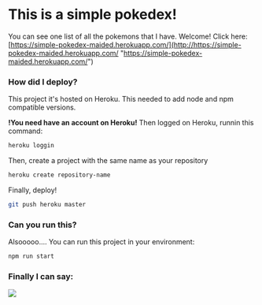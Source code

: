 # This is a simple pokedex!

You can see one list of all the pokemons that I have. Welcome!
Click here: [https://simple-pokedex-maided.herokuapp.com/](http://https://simple-pokedex-maided.herokuapp.com/ "https://simple-pokedex-maided.herokuapp.com/")


### How did I deploy?
This project it's hosted on Heroku.
This needed to add node and npm compatible versions.

**!You need have an account on Heroku!**
Then logged on Heroku, runnin this command:


```sh
heroku loggin
```
Then, create a project with the same name as your repository

```sh
heroku create repository-name
```

Finally, deploy!

```sh
git push heroku master
```

### Can you run this?
Alsooooo.... You can run this project in your environment:

```sh
npm run start
```


### Finally I can say: 
![](https://pbs.twimg.com/media/DzWSvrfU0AAznXV?format=jpg&name=medium)